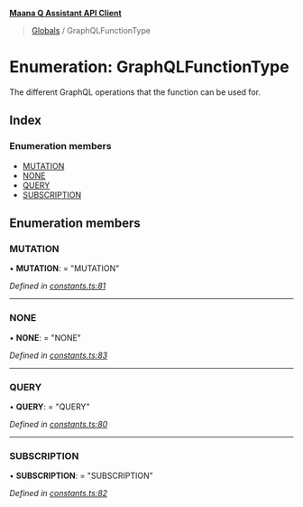 **[Maana Q Assistant API Client](../README.md)**

> [Globals](../README.md) / GraphQLFunctionType

# Enumeration: GraphQLFunctionType

The different GraphQL operations that the function can be used for.

## Index

### Enumeration members

* [MUTATION](graphqlfunctiontype.md#mutation)
* [NONE](graphqlfunctiontype.md#none)
* [QUERY](graphqlfunctiontype.md#query)
* [SUBSCRIPTION](graphqlfunctiontype.md#subscription)

## Enumeration members

### MUTATION

•  **MUTATION**:  = "MUTATION"

*Defined in [constants.ts:81](https://github.com/maana-io/q-assistant-client/blob/develop/src/constants.ts#L81)*

___

### NONE

•  **NONE**:  = "NONE"

*Defined in [constants.ts:83](https://github.com/maana-io/q-assistant-client/blob/develop/src/constants.ts#L83)*

___

### QUERY

•  **QUERY**:  = "QUERY"

*Defined in [constants.ts:80](https://github.com/maana-io/q-assistant-client/blob/develop/src/constants.ts#L80)*

___

### SUBSCRIPTION

•  **SUBSCRIPTION**:  = "SUBSCRIPTION"

*Defined in [constants.ts:82](https://github.com/maana-io/q-assistant-client/blob/develop/src/constants.ts#L82)*
